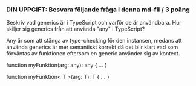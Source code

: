 ### DIN UPPGIFT: Besvara följande fråga i denna md-fil / 3 poäng

Beskriv vad generics är i TypeScript och varför de är användbara.
Hur skiljer sig generics från att använda "any" i TypeScript?

Any är som att stänga av type-checking för den instansen, medans att använda generics är mer semantiskt korrekt då det blir klart vad som förväntas av funktionen eftersom en generic använder sig av kontext. 

function myFunktion(arg: any): any { ... }

function myFunktion< T >(arg: T): T { ... }